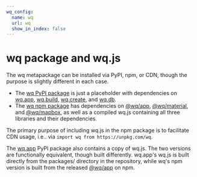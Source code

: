 ```yaml
---
wq_config:
  name: wq
  url: wq
  show_in_index: false
---
```


# wq package and wq.js

The wq metapackage can be installed via PyPI, npm, or CDN, though the purpose is slightly different in each case.

 - The [wq PyPI package] is just a placeholder with dependencies on [wq.app], [wq.build], [wq.create], and [wq.db].
 - The [wq npm package] has dependencies on [@wq/app], [@wq/material], and [@wq/mapbox], as well as a compiled wq.js containing all three libraries and their dependencies.

The primary purpose of including wq.js in the npm package is to facilitate CDN usage, i.e.. via `import wq from https://unpkg.com/wq`.

The [wq.app] PyPI package also contains a copy of wq.js.  The two versions are functionally equivalent, though built differently.  wq.app's wq.js is built directly from the packages/ directory in the repository, while wq's npm version is built from the released [@wq/app] on npm.

[wq PyPI package]: https://pypi.org/project/wq
[wq npm package]: https://npmjs.com/package/wq
[wq.app]: ./wq.app.md
[wq.build]: ./wq.build.md
[wq.create]: ./wq.create.md
[wq.db]: ./wq.db.md
[@wq/app]: ./@wq/app.md
[@wq/material]: ./@wq/material.md
[@wq/mapbox]: ./@wq/mapbox.md

